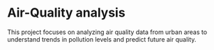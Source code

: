 # Air-Quality analysis
This project focuses on analyzing air quality data from urban areas to understand trends in pollution levels and predict future air quality.
